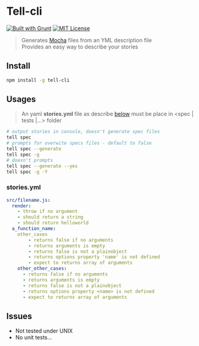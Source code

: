 # Tell-cli

[![Built with Grunt][grunt-img]](http://gruntjs.com/) [![MIT License][license-img]][license-url]

> Generates [Mocha](https://mochajs.org) files from an YML description file<br>
> Provides an easy way to describe your stories

## Install

```bash
npm install -g tell-cli
```

## Usages

> An yaml **stories.yml** file as describe [below](#stories.yml) must be place in <spec | tests |...> folder

```bash
# output stories in console, doesn't generate spec files
tell spec
# prompts for overwite specs files - default to false
tell spec --generate
tell spec -g
# doesn't prompts
tell spec --generate --yes
tell spec -g -Y
```

<a name="stories.yml"></a>
### stories.yml

```yml
src/filename.js:
  render:
    - throw if no argument
    - should return a string
    - should return helloworld
  a_function_name:
    other_cases
        - returns false if no arguments
        - returns arguments is empty
        - returns false is not a plainobject
        - returns options property 'name' is not defined
        - expect to returns array of arguments
    other_other_cases:
      - returns false if no arguments
      - returns arguments is empty
      - returns false is not a plainobject
      - returns options property <name> is not defined
      - expect to returns array of arguments
```

## Issues

- Not tested under UNIX
- No unit tests...

[grunt-img]: https://cdn.gruntjs.com/builtwith.png
[license-img]: http://img.shields.io/badge/license-MIT-blue.svg?style=flat-square
[license-url]: LICENSE-MIT

[coverall-url]: https://coveralls.io/r/sixertoy/tell-cli
[coverall-img]: https://img.shields.io/coveralls/sixertoy/tell-cli.svg?style=flat-square

[travis-url]: https://travis-ci.org/sixertoy/tell-cli
[travis-img]: http://img.shields.io/travis/sixertoy/tell-cli.svg?style=flat-square
